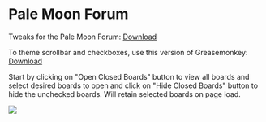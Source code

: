 # Pale Moon Forum
Tweaks for the Pale Moon Forum: <a href="https://raw.githubusercontent.com/srazzano/Pale_Moon_Forum/master/Pale_Moon_Forum.user.js">Download</a>

To theme scrollbar and checkboxes, use this version of Greasemonkey: <a href="https://raw.githubusercontent.com/srazzano/Greasemonkey/master/greasemonkey-PM1.0.2.xpi">Download</a>

Start by clicking on "Open Closed Boards" button to view all boards and select desired boards to open and click on "Hide Closed Boards" button to hide the unchecked boards. Will retain selected boards on page load.

<img src="https://github.com/srazzano/Images/blob/master/forum.png"/>
